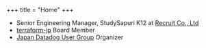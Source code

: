 +++
title = "Home"
+++

- Senior Engineering Manager, StudySapuri K12 at [Recruit Co., Ltd](https://www.recruit.co.jp/)
- [terraform-jp](https://terraform-jp.connpass.com) Board Member
- [Japan Datadog User Group](https://datadog-jp.connpass.com/) Organizer
